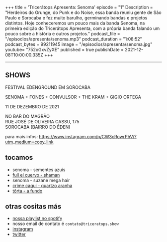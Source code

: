 +++
title = 'Tricerátops Apresenta: Senoma'
episode = "1"
Description = "Herdeiros do Grunge, do Punk e do Noise, essa banda reuniu gente de São Paulo e Sorocaba e fez muito barulho, germinando bandas e projetos distintos. Hoje conheceremos um pouco mais da banda Senoma, na primeira edição do Tricerátops Apresenta, com a própria banda falando um pouco sobre a história e outros projetos."
podcast_file = "/episodios/apresenta/senoma.mp3"
podcast_duration = "1:08:52"
podcast_bytes = 99211945
image = "/episodios/apresenta/senoma.jpg"
youtube= "752oGxvZyXE"
published = true
publishDate = 2021-12-08T10:00:00.335Z
+++

---

## SHOWS
FESTIVAL EDENGROUND EM SOROCABA

SENOMA + FONES + CONVULSOR + THE KRAM + GIGIO ORTEGA

11 DE DEZEMBRO DE 2021

NO BAR DO MAGRÃO \
RUE JOSÉ DE OLIVEIRA CASSU, 175 \
SOROCABA (BAIRRO DO ÉDEN)

para mais infos: https://www.instagram.com/p/CW3cRowrPhV/?utm_medium=copy_link

## tocamos
* senoma - sementes azuis
* [full el cuervo - shaman](https://www.youtube.com/watch?v=qR7I7usbLrE)
* senoma - suzane mega hair
* [crime caqui - quartzo aranha](https://www.youtube.com/watch?v=JCFO9JKTfjc)
* [tôrta - a fundo](https://www.youtube.com/watch?v=HIWAqMmmSfQ)

## otras cositas más
* [nossa playlist no spotify](https://open.spotify.com/playlist/0UiztKuga6LmTAxWTsUQdw?si=fb96026bc1994d90)
* nosso email de contato é `contato@triceratops.show`
* [instagram](https://www.instagram.com/triceratops.show/)
* [twitter](https://twitter.com/TriceratopsShow/)
